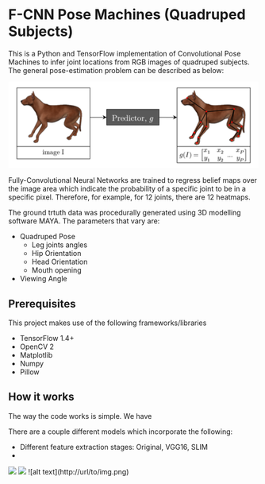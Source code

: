 # F-CNN Pose Machines (Quadruped Subjects)

This is a Python and TensorFlow implementation of Convolutional Pose Machines to infer joint locations from RGB images of quadruped subjects. The general pose-estimation problem can be described as below:

<img src="images/pose_estimation.PNG">

Fully-Convolutional Neural Networks are trained to regress belief maps over the image area which indicate the probability of a specific joint to be in a specific pixel. Therefore, for example, for 12 joints, there are 12 heatmaps.

The ground trtuth data was procedurally generated using 3D modelling software MAYA. The parameters that vary are:
* Quadruped Pose
  * Leg joints angles
  * Hip Orientation
  * Head Orientation
  * Mouth opening
* Viewing Angle

## Prerequisites

This project makes use of the following frameworks/libraries
* TensorFlow 1.4+
* OpenCV 2
* Matplotlib
* Numpy
* Pillow

## How it works

The way the code works is simple.
We have 


There are a couple different models which incorporate the following:
- Different feature extraction stages: Original, VGG16, SLIM
- 

<img src="images/results">
<img src="images/architecture.png">
![alt text](http://url/to/img.png)
